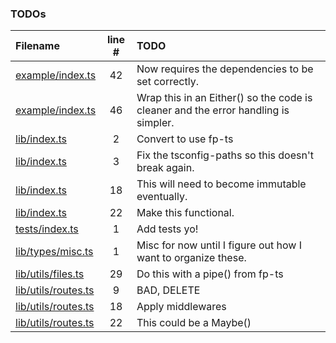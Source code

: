 ### TODOs
| Filename | line # | TODO
|:------|:------:|:------
| [example/index.ts](example/index.ts#L42) | 42 | Now requires the dependencies to be set correctly.
| [example/index.ts](example/index.ts#L46) | 46 | Wrap this in an Either() so the code is cleaner and the error handling is simpler.
| [lib/index.ts](lib/index.ts#L2) | 2 | Convert to use fp-ts
| [lib/index.ts](lib/index.ts#L3) | 3 | Fix the tsconfig-paths so this doesn't break again.
| [lib/index.ts](lib/index.ts#L18) | 18 | This will need to become immutable eventually.
| [lib/index.ts](lib/index.ts#L22) | 22 | Make this functional.
| [tests/index.ts](tests/index.ts#L1) | 1 | Add tests yo!
| [lib/types/misc.ts](lib/types/misc.ts#L1) | 1 | Misc for now until I figure out how I want to organize these.
| [lib/utils/files.ts](lib/utils/files.ts#L29) | 29 | Do this with a pipe() from fp-ts
| [lib/utils/routes.ts](lib/utils/routes.ts#L9) | 9 | BAD, DELETE
| [lib/utils/routes.ts](lib/utils/routes.ts#L18) | 18 | Apply middlewares
| [lib/utils/routes.ts](lib/utils/routes.ts#L22) | 22 | This could be a Maybe()
